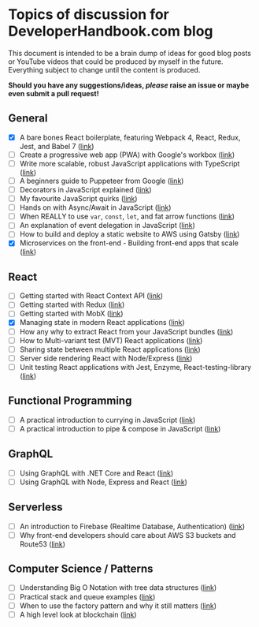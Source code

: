 # Topics of discussion for DeveloperHandbook.com blog

This document is intended to be a brain dump of ideas for good blog posts or YouTube videos that could be produced by myself in the future. Everything subject to change until the content is produced.

**Should you have any suggestions/ideas, _please_ raise an issue or maybe even submit a pull request!**

## General

- [x] A bare bones React boilerplate, featuring Webpack 4, React, Redux, Jest, and Babel 7 ([link](General/1-Bare-Bones-React-Boilerplate.md))
- [ ] Create a progressive web app (PWA) with Google's workbox ([link](General/2-Create-PWA-With-Google-Workbox.md))
- [ ] Write more scalable, robust JavaScript applications with TypeScript ([link](General/3-Write-scalable-JavaScript-with-TypeScript.md))
- [ ] A beginners guide to Puppeteer from Google ([link](General/4-Beginners-Guide-To-Puppeteer.md))
- [ ] Decorators in JavaScript explained ([link](General/5-JavaScript-Decorators-Explained.md))
- [ ] My favourite JavaScript quirks ([link](General/6-My-Favourite-JavaScript-Quirks.md))
- [ ] Hands on with Async/Await in JavaScript ([link](General/7-Hands-on-with-async-await.md))
- [ ] When REALLY to use `var`, `const`, `let`, and fat arrow functions ([link](General/8-When-to-really-use-const-let.md))
- [ ] An explanation of event delegation in JavaScript ([link](General/9-Event-delegation-in-JavaScript.md))
- [ ] How to build and deploy a static website to AWS using Gatsby ([link](General/10-Build-Static-Site-Gatsby-Deploy-AWS.md))
- [x] Microservices on the front-end - Building front-end apps that scale ([link](General/11-Microservices-on-the-front-end.md))

## React

- [ ] Getting started with React Context API ([link](React/1-Getting-started-React-Context-API.md))
- [ ] Getting started with Redux ([link](React/2-Getting-started-Redux.md))
- [ ] Getting started with MobX ([link](React/3-Getting-started-MobX.md))
- [x] Managing state in modern React applications ([link](React/4-Managing-state-modern-React-apps.md))
- [ ] How any why to extract React from your JavaScript bundles ([link](React/5-How-why-extract-React-Webpack.md))
- [ ] How to Multi-variant test (MVT) React applications ([link](React/6-How-to-MVT-React-apps.md))
- [ ] Sharing state between multiple React applications ([link](React/7-Sharing-state-between-multiple-React-applications.md))
- [ ] Server side rendering React with Node/Express ([link](React/8-Server-side-rendering-React-Node-Express.md))
- [ ] Unit testing React applications with Jest, Enzyme, React-testing-library ([link](React/9-Unit-testing-React-applications.md))

## Functional Programming

- [ ] A practical introduction to currying in JavaScript ([link](FunctionalProgramming/1-Practical-introduction-to-currying.md))
- [ ] A practical introduction to pipe & compose in JavaScript ([link](FunctionalProgramming/2-Practical-introduction-to-pipe-compose.md))

## GraphQL

- [ ] Using GraphQL with .NET Core and React ([link](GraphQL/1-Using-GraphQL-NET-Core-React.md))
- [ ] Using GraphQL with Node, Express and React ([link](GraphQL/2-Using-GraphQL-Node-Express-React.md))

## Serverless

- [ ] An introduction to Firebase (Realtime Database, Authentication) ([link](Serverless/1-Introduction-to-firebase.md))
- [ ] Why front-end developers should care about AWS S3 buckets and Route53 ([link](Serverless/2-Developers-care-aws.md))

## Computer Science / Patterns

- [ ] Understanding Big O Notation with tree data structures ([link](ComputerScience-Patterns/1-Understanding-big-o-notation.md))
- [ ] Practical stack and queue examples ([link](ComputerScience-Patterns/2-Practical-stack-queue-examples.md))
- [ ] When to use the factory pattern and why it still matters ([link](ComputerScience-Patterns/3-When-why-factory-pattern.md))
- [ ] A high level look at blockchain ([link](ComputerScience-Patterns/4-High-level-look-blockchain.md))
